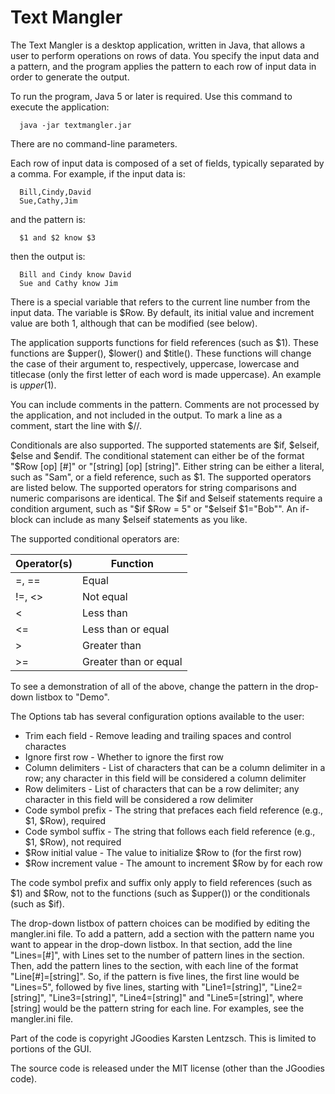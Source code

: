 # Text Mangler
The Text Mangler is a desktop application, written in Java, that allows a user to perform operations on rows of data. You specify the input data and a pattern, and the program applies the pattern to each row of input data in order to generate the output.

To run the program, Java 5 or later is required. Use this command to execute the application:

```
  java -jar textmangler.jar
```

There are no command-line parameters.

Each row of input data is composed of a set of fields, typically separated by a comma. For example, if the input data is:

```
  Bill,Cindy,David
  Sue,Cathy,Jim
```        
and the pattern is:

```
  $1 and $2 know $3
```

then the output is:

```
  Bill and Cindy know David
  Sue and Cathy know Jim
```

There is a special variable that refers to the current line number from the input data. The variable is $Row. By default, its initial value and increment value are both 1, although that can be modified (see below).

The application supports functions for field references (such as $1). These functions are $upper(), $lower() and $title(). These functions will change the case of their argument to, respectively, uppercase, lowercase and titlecase (only the first letter of each word is made uppercase). An example is $upper($1).

You can include comments in the pattern. Comments are not processed by the application, and not included in the output. To mark a line as a comment, start the line with $//.

Conditionals are also supported. The supported statements are $if, $elseif, $else and $endif. The conditional statement can either be of the format "$Row [op] [#]" or "[string] [op] [string]". Either string can be either a literal, such as "Sam", or a field reference, such as $1. The supported operators are listed below. The supported operators for string comparisons and numeric comparisons are identical. The $if and $elseif statements require a condition argument, such as "$if $Row = 5" or "$elseif $1="Bob"". An if-block can include as many $elseif statements as you like.

The supported conditional operators are:

Operator(s) |	Function
--- | ---
=, == | Equal
!=, <> |	Not equal
< |	Less than
<= |	Less than or equal
\> |	Greater than
\>= |	Greater than or equal

To see a demonstration of all of the above, change the pattern in the drop-down listbox to "Demo".

The Options tab has several configuration options available to the user:

* Trim each field - Remove leading and trailing spaces and control charactes
* Ignore first row - Whether to ignore the first row
* Column delimiters - List of characters that can be a column delimiter in a row; any character in this field will be considered a column delimiter
* Row delimiters - List of characters that can be a row delimiter; any character in this field will be considered a row delimiter
* Code symbol prefix - The string that prefaces each field reference (e.g., $1, $Row), required
* Code symbol suffix - The string that follows each field reference (e.g., $1, $Row), not required
* $Row initial value - The value to initialize $Row to (for the first row)
* $Row increment value - The amount to increment $Row by for each row

The code symbol prefix and suffix only apply to field references (such as $1) and $Row, not to the functions (such as $upper()) or the conditionals (such as $if).

The drop-down listbox of pattern choices can be modified by editing the mangler.ini file. To add a pattern, add a section with the pattern name you want to appear in the drop-down listbox. In that section, add the line "Lines=[#]", with Lines set to the number of pattern lines in the section. Then, add the pattern lines to the section, with each line of the format "Line[#]=[string]". So, if the pattern is five lines, the first line would be "Lines=5", followed by five lines, starting with "Line1=[string]", "Line2=[string]", "Line3=[string]", "Line4=[string]" and "Line5=[string]", where [string] would be the pattern string for each line. For examples, see the mangler.ini file.

Part of the code is copyright JGoodies Karsten Lentzsch. This is limited to portions of the GUI.

The source code is released under the MIT license (other than the JGoodies code).
